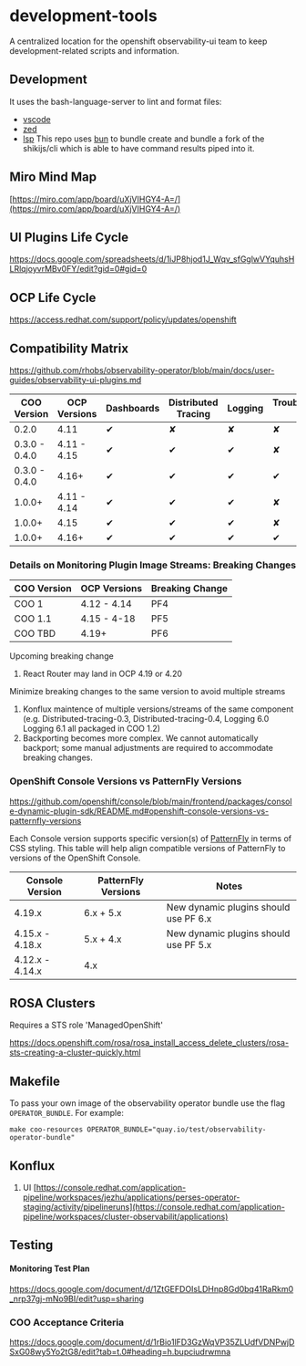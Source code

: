 # development-tools
A centralized location for the openshift observability-ui team to keep development-related scripts and information.

## Development
It uses the bash-language-server to lint and format files:
- [vscode](https://marketplace.visualstudio.com/items?itemName=mads-hartmann.bash-ide-vscode)
- [zed](https://github.com/bash-lsp/bash-language-server)
- [lsp](https://github.com/bash-lsp/bash-language-server)
This repo uses [bun](https://bun.sh/) to bundle create and bundle a fork of the shikijs/cli which is able to have command results piped into it.

## Miro Mind Map
[https://miro.com/app/board/uXjVIHGY4-A=/](https://miro.com/app/board/uXjVIHGY4-A=/)

## UI Plugins Life Cycle
https://docs.google.com/spreadsheets/d/1iJP8hjod1J_Wqv_sfGglwVYquhsHLRlqjoyvrMBv0FY/edit?gid=0#gid=0

## OCP Life Cycle
https://access.redhat.com/support/policy/updates/openshift

## Compatibility Matrix
https://github.com/rhobs/observability-operator/blob/main/docs/user-guides/observability-ui-plugins.md

| __COO Version__ |   __OCP Versions__  | __Dashboards__ | __Distributed Tracing__ | __Logging__ | __Troubleshooting Panel__ | __Monitoring__ |
| --------------- | ------------------- | -------------- | ----------------------- | ----------- | ------------------------- | ---------------|
| 0.2.0           | 4.11                |       ✔        |             ✘           |       ✘     |             ✘             |       ✘       |
| 0.3.0 - 0.4.0   | 4.11 - 4.15         |       ✔        |             ✔           |       ✔     |             ✘             |       ✘       |
| 0.3.0 - 0.4.0   | 4.16+               |       ✔        |             ✔           |       ✔     |             ✔             |       ✘       |
| 1.0.0+          | 4.11 - 4.14         |       ✔        |             ✔           |       ✔     |             ✘             |       ✘       |
| 1.0.0+          | 4.15                |       ✔        |             ✔           |       ✔     |             ✘             |       ✔       |
| 1.0.0+          | 4.16+               |       ✔        |             ✔           |       ✔     |             ✔             |       ✔       |


### Details on Monitoring Plugin Image Streams: Breaking Changes
| __COO Version__  | __OCP Versions__    | __Breaking Change__  |
| ---------------  | ------------------- | -------------------  |
|COO 1             | 4.12 - 4.14         | PF4                  |
|COO 1.1           | 4.15 - 4-18         | PF5                  |
|COO TBD           | 4.19+               | PF6                  |

Upcoming breaking change
1. React Router may land in OCP 4.19 or 4.20

Minimize breaking changes to the same version to avoid multiple streams
1. Konflux maintence of multiple versions/streams of the same component (e.g. Distributed-tracing-0.3, Distributed-tracing-0.4, Logging 6.0 Logging 6.1 all packaged in  COO 1.2)
2. Backporting becomes more complex. We cannot automatically backport; some manual adjustments are required to accommodate breaking changes.

### OpenShift Console Versions vs PatternFly Versions
https://github.com/openshift/console/blob/main/frontend/packages/console-dynamic-plugin-sdk/README.md#openshift-console-versions-vs-patternfly-versions

Each Console version supports specific version(s) of [PatternFly](https://www.patternfly.org/) in terms
of CSS styling. This table will help align compatible versions of PatternFly to versions of the OpenShift
Console.

| Console Version | PatternFly Versions | Notes                                 |
| --------------- | ------------------- | ------------------------------------- |
| 4.19.x          | 6.x + 5.x           | New dynamic plugins should use PF 6.x |
| 4.15.x - 4.18.x | 5.x + 4.x           | New dynamic plugins should use PF 5.x |
| 4.12.x - 4.14.x | 4.x                 |                                       |


## ROSA Clusters
Requires a STS role
'ManagedOpenShift'

https://docs.openshift.com/rosa/rosa_install_access_delete_clusters/rosa-sts-creating-a-cluster-quickly.html

## Makefile
To pass your own image of the observability operator bundle use the flag `OPERATOR_BUNDLE`. For example:

`make coo-resources OPERATOR_BUNDLE="quay.io/test/observability-operator-bundle"`

## Konflux
1. UI [https://console.redhat.com/application-pipeline/workspaces/jezhu/applications/perses-operator-staging/activity/pipelineruns](https://console.redhat.com/application-pipeline/workspaces/cluster-observabilit/applications)


## Testing
#### Monitoring Test Plan
https://docs.google.com/document/d/1ZtGEFDOIsLDHnp8Gd0bq41RaRkm0_nrp37gj-mNo9BI/edit?usp=sharing

### COO Acceptance Criteria
https://docs.google.com/document/d/1rBio1lFD3GzWqVP35ZLUdfVDNPwjDSxG08wy5Yo2tG8/edit?tab=t.0#heading=h.bupciudrwmna
